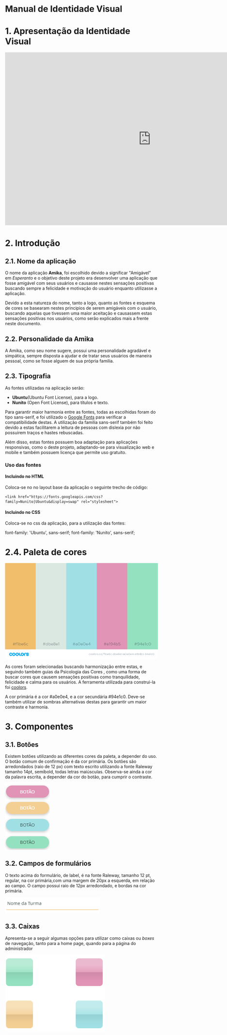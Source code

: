 # Manual de Identidade Visual


# 1. Apresentação da Identidade Visual
<iframe src="https://docs.google.com/presentation/d/1v1N6yB3vohH2UAOoKPFNIUC1UijW7Tz1xB9x2DaNT-o/embed?start=false&loop=false&delayms=3000&slide=id.p"frameborder="0" width="960" height="569" allowfullscreen="true" mozallowfullscreen="true" webkitallowfullscreen="true"></iframe>

# 2. Introdução

## 2.1. Nome da aplicação

O nome da aplicação **Amika**, foi escolhido devido a significar "Amigável" em *Esperanto*
e o objetivo deste projeto era desenvolver uma aplicação que fosse amigável com seus usuários e causasse nestes sensações positivas
buscando sempre a felicidade e motivação do usuário enquanto utilizasse a aplicação.

Devido a esta natureza do nome, tanto a logo, quanto as fontes e esquema de cores se basearam nestes principios de serem amigáveis
com o usuário, buscando aquelas que tivessem uma maior aceitação e causassem estas sensações positivas nos usuários, como serão
explicados mais a frente neste documento.

## 2.2. Personalidade da Amika

A Amika, como seu nome sugere, possui uma personalidade agradável e simpática, sempre disposta a ajudar e de tratar seus usuários
de maneira pessoal, como se fosse alguem de sua própria familia.


## 2.3. Tipografia

As fontes utilizadas na aplicação serão:

 - **Ubuntu**(Ubuntu Font License), para a logo.
 - **Nunito** (Open Font License), para títulos e texto.

Para garantir maior harmonia entre as fontes, todas as escolhidas foram do tipo sans-serif, e foi utilizado o
[Google Fonts](https://fonts.google.com/?selection.family=Nunito|Ubuntu) para verificar a compatibilidade destas.
A utilização da familia sans-serif também foi feito devido a estas facilitarem a leitura de pessoas com dislexia por não
possuirem traços e hastes rebuscadas.

Além disso, estas fontes possuem boa adaptação para aplicações responsivas, como o deste projeto, adaptando-se para visualização web
e mobile e também possuem licença que permite uso gratuito.

### Uso das fontes

#### Incluindo no HTML

Coloca-se no <head> no layout base da aplicação o seguinte trecho de código:

	<link href="https://fonts.googleapis.com/css?family=Nunito|Ubuntu&display=swap" rel="stylesheet">

#### Incluindo no CSS

Coloca-se no css da aplicação, para a utilização das fontes:

  font-family: 'Ubuntu', sans-serif;
  font-family: 'Nunito', sans-serif;


# 2.4. Paleta de cores

![paleta de cores](../../assets/img/paletaCores.png)

As cores foram selecionadas buscando harmonização entre estas, e seguindo também guias da Psicologia das Cores
, como uma forma de buscar cores que causem sensações positivas como tranquilidade, felicidade e calma para os usuários.
A ferramenta utilizada para construi-la foi [coolors](https://coolors.co/f1be6c-dbe8e1-a0e0e4-e194b5-94e1c0). 

A cor primária é a cor #a0e0e4, e a cor secundária #94e1c0. Deve-se também utilizar de sombras alternativas destas para garantir um maior contraste e harmonia.

# 3. Componentes

## 3.1. Botões

Existem botões utilizando as diferentes cores da paleta, a depender do uso. O botão comum de confirmação é da cor primária. Os botões são arredondados (raio de 12 px) com texto escrito utilizando a fonte Raleway tamanho 14pt, semibold, todas letras maiúsculas. Observa-se ainda a cor da palavra escrita, a depender da cor do botão, para cumprir o contraste.

![botoes](../../assets/img/botoes.PNG)

## 3.2. Campos de formulários

O texto acima do formulário, de label, é na fonte Raleway, tamanho 12 pt, regular, na cor primária,com uma margem de 20px a esquerda, em relação ao campo.
O campo possui raio de 12px arredondado, e bordas na cor primária.

![campos](../../assets/img/formulario.PNG)

## 3.3. Caixas

Apresenta-se a seguir algumas opções para utilizar como caixas ou *boxes* de navegação, tanto para a home page, quando para a página do administrador

![caixas](../../assets/img/Boxes.PNG)





